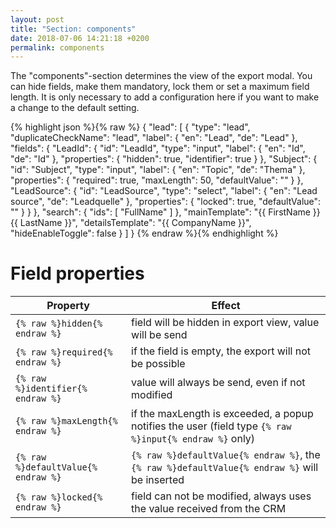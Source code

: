 ```yaml
---
layout: post
title: "Section: components"
date: 2018-07-06 14:21:18 +0200
permalink: components
---
```

The "components"-section determines the view of the export modal. You can hide fields, make them mandatory, lock them or set a maximum field length.
It is only necessary to add a configuration here if you want to make a change to the default setting.


{% highlight json %}{% raw %}
{
  "lead": [
    {
      "type": "lead",
      "duplicateCheckName": "lead",
      "label": {
        "en": "Lead",
        "de": "Lead"
      },
      "fields": {
        "LeadId": {
          "id": "LeadId",
          "type": "input",
          "label": {
            "en": "Id",
            "de": "Id"
          },
          "properties": {
            "hidden": true,
            "identifier": true
          }
        },
        "Subject": {
          "id": "Subject",
          "type": "input",
          "label": {
            "en": "Topic",
            "de": "Thema"
          },
          "properties": {
            "required": true,
            "maxLength": 50,
            "defaultValue": ""
          }
        },
        "LeadSource": {
          "id": "LeadSource",
          "type": "select",
          "label": {
            "en": "Lead source",
            "de": "Leadquelle"
          },
          "properties": {
            "locked": true,
            "defaultValue": ""
          }
        }
      },
      "search": {
        "ids": [
          "FullName"
        ]
      },
      "mainTemplate": "{{ FirstName }} {{ LastName }}",
      "detailsTemplate": "{{ CompanyName }}",
      "hideEnableToggle": false
    }
  ]
}
{% endraw %}{% endhighlight %}

# Field properties

| Property                             | Effect                                |
|--------------------------------------|---------------------------------------|
| `{% raw %}hidden{% endraw %}`        | field will be hidden in export view, value will be send |
| `{% raw %}required{% endraw %}`      | if the field is empty, the export will not be possible |
| `{% raw %}identifier{% endraw %}`    | value will always be send, even if not modified |
| `{% raw %}maxLength{% endraw %}`     | if the maxLength is exceeded, a popup notifies the user (field type `{% raw %}input{% endraw %}` only) |
| `{% raw %}defaultValue{% endraw %}`  | `{% raw %}defaultValue{% endraw %}`, the `{% raw %}defaultValue{% endraw %}` will be inserted |
| `{% raw %}locked{% endraw %}`        | field can not be modified, always uses the value received from the CRM |
